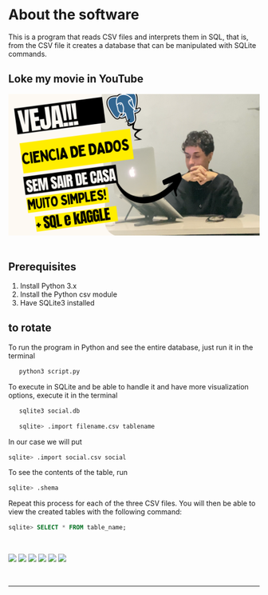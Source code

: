 
# About the software

This is a program that reads CSV files and interprets them in SQL, that is, from the CSV file it creates a database that can be manipulated with SQLite commands.

## Loke my movie in YouTube


<a href="https://www.youtube.com/watch?v=yfqjQO0GAg0&t=662s">
    <img src="./imgs/miniatura.png" alt="Miniatura-You-Tube-dinheiro-em-casa-dicas-gra-tis" border="0">
    <img>

</a>


## Prerequisites

1) Install Python 3.x
2) Install the Python csv module
3) Have SQLite3 installed


## to rotate

To run the program in Python and see the entire database, just run it in the terminal

```bash
   python3 script.py
```

To execute in SQLite and be able to handle it and have more visualization options, execute it in the terminal

```bash
   sqlite3 social.db
```
```sql
   sqlite> .import filename.csv tablename
```

In our case we will put

```sql
sqlite> .import social.csv social
```
To see the contents of the table, run

```sql
sqlite> .shema
```

Repeat this process for each of the three CSV files. You will then be able to view the created tables with the following command:

```sql
sqlite> SELECT * FROM table_name;
```

<br>

<div>
        
   <a href="https://www.instagram.com/devbrunoo/" target="_blank"><img src="https://img.shields.io/badge/-Instagram-%23E4405F?style=for-the-badge&logo=instagram&logoColor=white" target="_blank"></a>
    <a href="https://medium.com/@devbrunoo" target="_blank"><img src="https://img.shields.io/badge/Medium-12100E?style=for-the-badge&logo=medium&logoColor=white" target="_blank"></a> 
    <a href="https://www.quora.com/profile/DevBrunoo" target="_blank"><img src="https://img.shields.io/badge/Quora-%23B92B27.svg?&style=for-the-badge&logo=Quora&logoColor=white" target="_blank"></a>
   <a href="https://codepen.io/brunobyhow15" target="_blank"><img src="https://img.shields.io/badge/Codepen-000000?style=for-the-badge&logo=codepen&logoColor=white" target="_blank"></a> 
    <a href = "mailto:contactbruno5@gmail.com"><img src="https://img.shields.io/badge/-Gmail-%23333?style=for-the-badge&logo=gmail&logoColor=white" target="_blank"></a>
    <a href="https://www.linkedin.com/in/devbruono/" target="_blank"><img src="https://img.shields.io/badge/-LinkedIn-%230077B5?style=for-the-badge&logo=linkedin&logoColor=white" target="_blank"></a> 
  
   
  </div>

<div>
<br>
<hr>
  <br>
</div>
